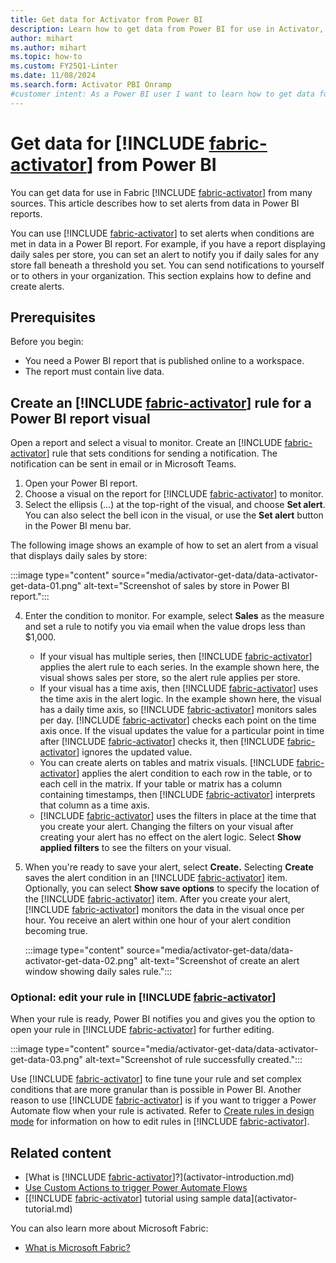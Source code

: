 ```yaml
---
title: Get data for Activator from Power BI
description: Learn how to get data from Power BI for use in Activator, integrate it into your workflows, and take advantage of powerful data analysis capabilities.
author: mihart
ms.author: mihart
ms.topic: how-to
ms.custom: FY25Q1-Linter
ms.date: 11/08/2024
ms.search.form: Activator PBI Onramp
#customer intent: As a Power BI user I want to learn how to get data for Activator in Power BI.
---
```


 # Get data for [!INCLUDE [fabric-activator](../includes/fabric-activator.md)] from Power BI

You can get data for use in Fabric [!INCLUDE [fabric-activator](../includes/fabric-activator.md)] from many sources. This article describes how to set alerts from data in Power BI reports.

You can use [!INCLUDE [fabric-activator](../includes/fabric-activator.md)] to set alerts when conditions are met in data in a Power BI report. For example, if you have a report displaying daily sales per store, you can set an alert to notify you if daily sales for any store fall beneath a threshold you set. You can send notifications to yourself or to others in your organization. This section explains how to define and create alerts.

## Prerequisites

Before you begin:

* You need a Power BI report that is published online to a workspace.
* The report must contain live data.

## Create an [!INCLUDE [fabric-activator](../includes/fabric-activator.md)] rule for a Power BI report visual

Open a report and select a visual to monitor. Create an [!INCLUDE [fabric-activator](../includes/fabric-activator.md)] rule that sets conditions for sending a notification. The notification can be sent in email or in Microsoft Teams.

1. Open your Power BI report.
2. Choose a visual on the report for [!INCLUDE [fabric-activator](../includes/fabric-activator.md)] to monitor.
3. Select the ellipsis (…) at the top-right of the visual, and choose **Set alert**. You can also select the bell icon in the visual, or use the **Set alert** button in the Power BI menu bar.

The following image shows an example of how to set an alert from a visual that displays daily sales by store:

:::image type="content" source="media/activator-get-data/data-activator-get-data-01.png" alt-text="Screenshot of sales by store in Power BI report.":::

4. Enter the condition to monitor. For example, select **Sales** as the measure and set a rule to notify you via email when the value drops less than $1,000. 

    * If your visual has multiple series, then [!INCLUDE [fabric-activator](../includes/fabric-activator.md)] applies the alert rule to each series. In the example shown here, the visual shows sales per store, so the alert rule applies per store.
    * If your visual has a time axis, then [!INCLUDE [fabric-activator](../includes/fabric-activator.md)] uses the time axis in the alert logic. In the example shown here, the visual has a daily time axis, so [!INCLUDE [fabric-activator](../includes/fabric-activator.md)] monitors sales per day. [!INCLUDE [fabric-activator](../includes/fabric-activator.md)] checks each point on the time axis once. If the visual updates the value for a particular point in time after [!INCLUDE [fabric-activator](../includes/fabric-activator.md)] checks it, then [!INCLUDE [fabric-activator](../includes/fabric-activator.md)] ignores the updated value.
    * You can create alerts on tables and matrix visuals. [!INCLUDE [fabric-activator](../includes/fabric-activator.md)] applies the alert condition to each row in the table, or to each cell in the matrix. If your table or matrix has a column containing timestamps, then [!INCLUDE [fabric-activator](../includes/fabric-activator.md)] interprets that column as a time axis.
    * [!INCLUDE [fabric-activator](../includes/fabric-activator.md)] uses the filters in place at the time that you create your alert. Changing the filters on your visual after creating your alert has no effect on the alert logic. Select **Show applied filters** to see the filters on your visual.

5. When you're ready to save your alert, select **Create.** Selecting **Create** saves the alert condition in an [!INCLUDE [fabric-activator](../includes/fabric-activator.md)] item. Optionally, you can select **Show save options** to specify the location of the [!INCLUDE [fabric-activator](../includes/fabric-activator.md)] item. After you create your alert, [!INCLUDE [fabric-activator](../includes/fabric-activator.md)] monitors the data in the visual once per hour. You receive an alert within one hour of your alert condition becoming true.

    :::image type="content" source="media/activator-get-data/data-activator-get-data-02.png" alt-text="Screenshot of create an alert window showing daily sales rule.":::

### Optional: edit your rule in [!INCLUDE [fabric-activator](../includes/fabric-activator.md)]

When your rule is ready, Power BI notifies you and gives you the option to open your rule in [!INCLUDE [fabric-activator](../includes/fabric-activator.md)] for further editing.

:::image type="content" source="media/activator-get-data/data-activator-get-data-03.png" alt-text="Screenshot of rule successfully created.":::

Use [!INCLUDE [fabric-activator](../includes/fabric-activator.md)] to fine tune your rule and set complex conditions that are more granular than is possible in Power BI. Another reason to use [!INCLUDE [fabric-activator](../includes/fabric-activator.md)] is if you want to trigger a Power Automate flow when your rule is activated. Refer to [Create rules in design mode](activator-create-activators.md) for information on how to edit rules in [!INCLUDE [fabric-activator](../includes/fabric-activator.md)].

## Related content

* [What is [!INCLUDE [fabric-activator](../includes/fabric-activator.md)]?](activator-introduction.md)
* [Use Custom Actions to trigger Power Automate Flows](activator-trigger-power-automate-flows.md)
* [[!INCLUDE [fabric-activator](../includes/fabric-activator.md)] tutorial using sample data](activator-tutorial.md)

You can also learn more about Microsoft Fabric:

* [What is Microsoft Fabric?](../../get-started/microsoft-fabric-overview.md)
